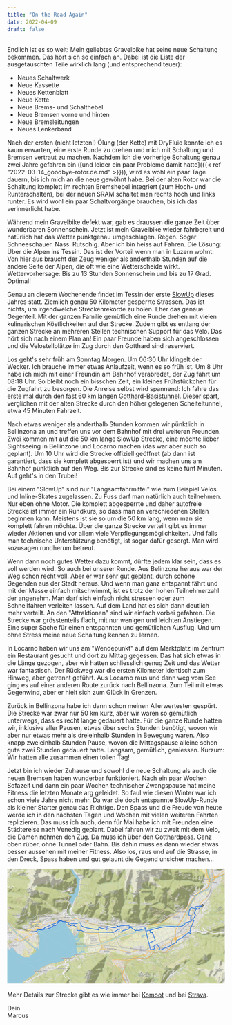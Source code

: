 ```yaml
---
title: "On the Road Again"
date: 2022-04-09
draft: false
---
```


Endlich ist es so weit: Mein geliebtes Gravelbike hat seine neue Schaltung bekommen. Das hört sich so einfach an. Dabei ist die Liste der ausgetauschten Teile wirklich lang (und entsprechend teuer):

- Neues Schaltwerk
- Neue Kassette
- Neues Kettenblatt
- Neue Kette
- Neue Brems- und Schalthebel
- Neue Bremsen vorne und hinten
- Neue Bremsleitungen
- Neues Lenkerband

Nach der ersten (nicht letzten!) Ölung (der Kette) mit DryFluid konnte ich es kaum erwarten, eine erste Runde zu drehen und mich mit Schaltung und Bremsen vertraut zu machen. Nachdem ich die vorherige Schaltung genau zwei Jahre gefahren bin ([und leider ein paar Probleme damit hatte]({{< ref "2022-03-14_goodbye-rotor.de.md" >}})), wird es wohl ein paar Tage dauern, bis ich mich an die neue gewöhnt habe. Bei der alten Rotor war die Schaltung komplett im rechten Bremshebel integriert (zum Hoch- und Runterschalten), bei der neuen SRAM schaltet man rechts hoch und links runter. Es wird wohl ein paar Schaltvorgänge brauchen, bis ich das verinnerlicht habe.

Während mein Gravelbike defekt war, gab es draussen die ganze Zeit über wunderbaren Sonnenschein. Jetzt ist mein Gravelbike wieder fahrbereit und natürlich hat das Wetter punktgenau umgeschlagen. Regen. Sogar Schneeschauer. Nass. Rutschig. Aber ich bin heiss auf Fahren. Die Lösung: Über die Alpen ins Tessin. Das ist der Vorteil wenn man in Luzern wohnt: Von hier aus braucht der Zeug weniger als anderthalb Stunden auf die andere Seite der Alpen, die oft wie eine Wetterscheide wirkt. Wettervorhersage: Bis zu 13 Stunden Sonnenschein und bis zu 17 Grad. Optimal!

Genau an diesem Wochenende findet im Tessin der erste [SlowUp](https://www.slowup.ch/) dieses Jahres statt. Ziemlich genau 50 Kilometer gesperrte Strassen. Das ist nichts, um irgendwelche Streckenrekorde zu holen. Eher das genaue Gegenteil. Mit der ganzen Familie gemütlich eine Runde drehen mit vielen kulinarischen Köstlichkeiten auf der Strecke. Zudem gibt es entlang der ganzen Strecke an mehreren Stellen technischen Support für das Velo. Das hört sich nach einem Plan an! Ein paar Freunde haben sich angeschlossen und die Velostellplätze im Zug durch den Gotthard sind reserviert.

Los geht's sehr früh am Sonntag Morgen. Um 06:30 Uhr klingelt der Wecker. Ich brauche immer etwas Anlaufzeit, wenn es so früh ist. Um 8 Uhr habe ich mich mit einer Freundin am Bahnhof verabredet, der Zug fährt um 08:18 Uhr. So bleibt noch ein bisschen Zeit, ein kleines Frühstückchen für die Zugfahrt zu besorgen. Die Anreise selbst wird spannend: Ich fahre das erste mal durch den fast 60 km langen [Gotthard-Basistunnel](https://de.wikipedia.org/wiki/Gotthard-Basistunnel). Dieser spart, verglichen mit der alten Strecke durch den höher gelegenen Scheiteltunnel, etwa 45 Minuten Fahrzeit.

Nach etwas weniger als anderthalb Stunden kommen wir pünktlich in Bellinzona an und treffen uns vor dem Bahnhof mit drei weiteren Freunden. Zwei kommen mit auf die 50 km lange SlowUp Strecke, eine möchte lieber Sightseeing in Bellinzone und Locarno machen (das war aber auch so geplant). Um 10 Uhr wird die Strecke offiziell geöffnet (ab dann ist garantiert, dass sie komplett abgesperrt ist) und wir machen uns am Bahnhof pünktlich auf den Weg. Bis zur Strecke sind es keine fünf Minuten. Auf geht's in den Trubel!

Bei einem "SlowUp" sind nur "Langsamfahrmittel" wie zum Beispiel Velos und Inline-Skates zugelassen. Zu Fuss darf man natürlich auch teilnehmen. Nur eben ohne Motor. Die komplett abgesperrte und daher autofreie Strecke ist immer ein Rundkurs, so dass man an verschiedenen Stellen beginnen kann. Meistens ist sie so um die 50 km lang, wenn man sie komplett fahren möchte. Über die ganze Strecke verteilt gibt es immer wieder Aktionen und vor allem viele Verpflegungsmöglichkeiten. Und falls man technische Unterstützung benötigt, ist sogar dafür gesorgt. Man wird sozusagen rundherum betreut.

Wenn dann noch gutes Wetter dazu kommt, dürfte jedem klar sein, dass es voll werden wird. So auch bei unserer Runde. Aus Belinzona heraus war der Weg schon recht voll. Aber er war sehr gut geplant, durch schöne Gegenden aus der Stadt heraus. Und wenn man ganz entspannt fährt und mit der Masse einfach mitschwimmt, ist es trotz der hohen Teilnehmerzahl der angenehm. Man darf sich einfach nicht stressen oder zum Schnellfahren verleiten lassen. Auf dem Land hat es sich dann deutlich mehr verteilt. An den "Attraktionen" sind wir einfach vorbei gefahren. Die Strecke war grösstenteils flach, mit nur wenigen und leichten Anstiegen. Eine super Sache für einen entspannten und gemütlichen Ausflug. Und um ohne Stress meine neue Schaltung kennen zu lernen.

In Locarno haben wir uns am "Wendepunkt" auf dem Marktplatz im Zentrum ein Restaurant gesucht und dort zu Mittag gegessen. Das hat sich etwas in die Länge gezogen, aber wir hatten schliesslich genug Zeit und das Wetter war fantastisch. Der Rückweg war die ersten Kilometer identisch zum Hinweg, aber getrennt geführt. Aus Locarno raus und dann weg vom See ging es auf einer anderen Route zurück nach Bellinzona. Zum Teil mit etwas Gegenwind, aber er hielt sich zum Glück in Grenzen.

Zurück in Bellinzona habe ich dann schon meinen Allerwertesten gespürt. Die Strecke war zwar nur 50 km kurz, aber wir waren so gemütlich unterwegs, dass es recht lange gedauert hatte. Für die ganze Runde hatten wir, inklusive aller Pausen, etwas über sechs Stunden benötigt, wovon wir aber nur etwas mehr als dreieinhalb Stunden in Bewegung waren. Also knapp zweieinhalb Stunden Pause, wovon die Mittagspause alleine schon gute zwei Stunden gedauert hatte. Langsam, gemütlich, geniessen. Kurzum: Wir hatten alle zusammen einen tollen Tag!

Jetzt bin ich wieder Zuhause und sowohl die neue Schaltung als auch die neuen Bremsen haben wunderbar funktioniert. Nach ein paar Wochen Sofazeit und dann ein paar Wochen technischer Zwangspause hat meine Fitness die letzten Monate arg geleidet. So faul wie diesen Winter war ich schon viele Jahre nicht mehr. Da war die doch entspannte SlowUp-Runde als kleiner Starter genau das Richtige. Den Spass und die Freude von heute werde ich in den nächsten Tagen und Wochen mit vielen weiteren Fahrten replizieren. Das muss ich auch, denn für Mai habe ich mit Freunden eine Städtereise nach Venedig geplant. Dabei fahren wir zu zweit mit dem Velo, die Damen nehmen den Zug. Da muss ich über den Gotthardpass. Ganz oben rüber, ohne Tunnel oder Bahn. Bis dahin muss es dann wieder etwas besser aussehen mit meiner Fitness. Also los, raus und auf die Strasse, in den Dreck, Spass haben und gut gelaunt die Gegend unsicher machen...

![Die Strecke in der Übersicht](/images/blog/2022-04-10_komoot.png)

Mehr Details zur Strecke gibt es wie immer bei [Komoot](https://www.komoot.de/tour/732355803/zoom) und bei [Strava](https://www.strava.com/activities/6960182567).

Dein  
Marcus

